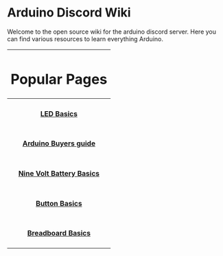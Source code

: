 # Arduino Discord Wiki
Welcome to the open source wiki for the arduino discord server. Here you can find various resources to learn everything Arduino.

 |    <h1>Popular Pages                                  </h1>     |
 | :-------------------------------------------------------------: |
 |    <h4> [LED Basics](ledResistors.md)                 </h4>     |
 |    <h4> [Arduino Buyers guide](arduinobuyersgide.md)  </h4>     |
 |    <h4> [Nine Volt Battery Basics](nineVolts.md)      </h4>     |
 |    <h4> [Button Basics](buttons.md)                   </h4>     |
 | <h4> [Breadboard Basics](breadBoard.md)                   </h4> |